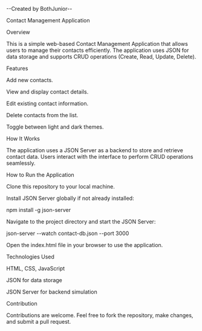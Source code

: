 --Created by BothJunior--

Contact Management Application

Overview

This is a simple web-based Contact Management Application that allows users to manage their contacts efficiently. The application uses JSON for data storage and supports CRUD operations (Create, Read, Update, Delete).

Features

Add new contacts.

View and display contact details.

Edit existing contact information.

Delete contacts from the list.

Toggle between light and dark themes.

How It Works

The application uses a JSON Server as a backend to store and retrieve contact data. Users interact with the interface to perform CRUD operations seamlessly.

How to Run the Application

Clone this repository to your local machine.

Install JSON Server globally if not already installed:

npm install -g json-server

Navigate to the project directory and start the JSON Server:

json-server --watch contact-db.json --port 3000

Open the index.html file in your browser to use the application.

Technologies Used

HTML, CSS, JavaScript

JSON for data storage

JSON Server for backend simulation

Contribution

Contributions are welcome. Feel free to fork the repository, make changes, and submit a pull request.
